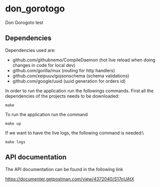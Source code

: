 # don_gorotogo

Don Gorogoto test

## Dependencies

Dependencies used are:

* github.com/githubnemo/CompileDaemon (hot live reload when doing changes in code for local dev)
* github.com/gorilla/mux (routing for http handlers)
* github.com/xeipuuv/gojsonschema (schema validations)
* github.com/google/uuid (uuid generation for orders id)

In order to run the application run the followings commands. First all the dependencies of the projects needs to be downloaded:

`make`

To run the application run the command

`make up`

If we want to have the live logs, the following command is needed:\

`make logs`

## API documentation

The API documentation can be found in the following link

<https://documenter.getpostman.com/view/4372040/S17nUAtX>